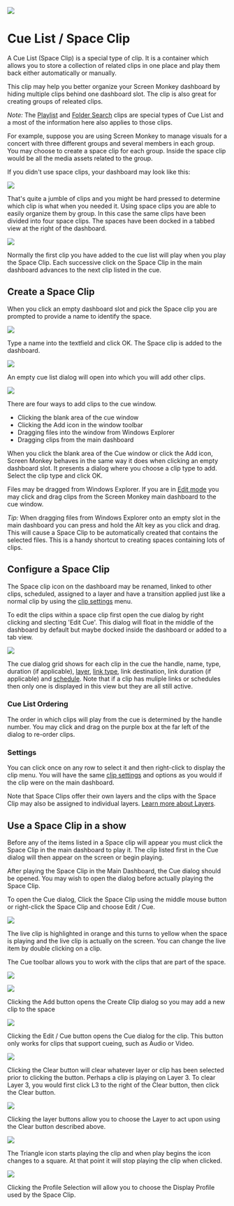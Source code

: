 ![](../../images/SpaceIcon.png) 
# Cue List / Space Clip

A Cue List (Space Clip) is a special type of clip. It is a container which allows you to store a collection of related clips in one place and play them back either automatically or manually. 

This clip may help you better organize your Screen Monkey dashboard by hiding multiple clips behind one dashboard slot. The clip is also great for creating groups of releated clips.

*Note:* The [Playlist](playlist.md) and [Folder Search](folderSearch.md) clips are special types of Cue List and a most of the information here also applies to those clips.

For example, suppose you are using Screen Monkey to manage visuals for a concert with three different groups and several members in each group. You may choose to create a space clip for each group. Inside the space clip would be all the media assets related to the group.

If you didn't use space clips, your dashboard may look like this:

![](../../images/dashboard-messy.png)

That's quite a jumble of clips and you might be hard pressed to determine which clip is what when you needed it. Using space clips you are able to easily organize them by group. In this case the same clips have been divided into four space clips. The spaces have been docked in a tabbed view at the right of the dashboard.

![](../../images/dashboard-with-spaces.png)

Normally the first clip you have added to the cue list will play when you play the Space Clip. Each successive click on the Space Clip in the main dashboard advances to the next clip listed in the cue.

## Create a Space Clip
When you click an empty dashboard slot and pick the Space clip you are prompted to provide a name to identify the space.

![](../../images/clip-space-new.png)

Type a name into the textfield and click OK. The Space clip is added to the dashboard.

![](../../images/dashboard-new-cue.png)

An empty cue list dialog will open into which you will add other clips.

![](../../images/clip-space-empty.png)

There are four ways to add clips to the cue window.

*   Clicking the blank area of the cue window
*   Clicking the Add icon in the window toolbar  
*   Dragging files into the window from Windows Explorer
*   Dragging clips from the main dashboard

When you click the blank area of the Cue window or click the Add icon, Screen Monkey behaves in the same way it does when clicking an empty dashboard slot. It presents a dialog where you choose a clip type to add. Select the clip type and click OK.

Files may be dragged from Windows Explorer. If you are in [Edit mode](../toolbar/edit.md) you may click and drag clips from the Screen Monkey main dashboard to the cue window.

*Tip:* When dragging files from Windows Explorer onto an empty slot in the main dashboard you can press and hold the Alt key as you click and drag. This will cause a Space Clip to be automatically created that contains the selected files. This is a handy shortcut to creating spaces containing lots of clips.

## Configure a Space Clip
The Space clip icon on the dashboard may be renamed, linked to other clips, scheduled, assigned to a layer and have a transition applied just like a normal clip by using the [clip settings](../clipSettings/clipSettings.md) menu.

To edit the clips within a space clip first open the cue dialog by right clicking and slecting 'Edit Cue'. This dialog will float in the middle of the dashboard by default but maybe docked inside the dashboard or added to a tab view.

![](../../images/clip-cue-example1.png)

The cue dialog grid shows for each clip in the cue the handle, name, type, duration (if applicable), [layer](../layers.md), [link type](../clipSettings/link.md), link destination, link duration (if applicable) and [schedule](../clipSettings/schedule.md). Note that if a clip has muliple links or schedules then only one is displayed in this view but they are all still active.

### Cue List Ordering
The order in which clips will play from the cue is determined by the handle number. You may click and drag on the purple box at the far left of the dialog to re-order clips. 

### Settings
You can click once on any row to select it and then right-click to display the clip menu. You will have the same [clip settings](../clipSettings/clipSettings.md) and options as you would if the clip were on the main dashboard.

Note that Space Clips offer their own layers and the clips with the Space Clip may also be assigned to individual layers. [Learn more about Layers](../layers.md).

## Use a Space Clip in a show
Before any of the items listed in a Space clip will appear you must click the Space Clip in the main dashboard to play it. The clip listed first in the Cue dialog will then appear on the screen or begin playing.

After playing the Space Clip in the Main Dashboard, the Cue dialog should be opened. You may wish to open the dialog before actually playing the Space Clip.

To open the Cue dialog, Click the Space Clip using the middle mouse button or right-click the Space Clip and choose Edit / Cue.

![](../../images/SpaceClipCueDialogPlaying.png)

The live clip is highlighted in orange and this turns to yellow when the space is playing and the live clip is actually on the screen. You can change the live item by double clicking on a clip.

The Cue toolbar allows you to work with the clips that are part of the space.

![](../../images/img_272.jpg)

![](../../images/AddButton.png)

Clicking the Add button opens the Create Clip dialog so you may add a new clip to the space

![](../../images/EditCue.png)

Clicking the Edit / Cue button opens the Cue dialog for the clip. This button only works for clips that support cueing, such as Audio or Video.

![](../../images/ClearButton.png)

Clicking the Clear button will clear whatever layer or clip has been selected prior to clicking the button. Perhaps a clip is playing on Layer 3. To clear Layer 3, you would first click L3 to the right of the Clear button, then click the Clear button.

![](../../images/LayerButtons.png)

Clicking the layer buttons allow you to choose the Layer to act upon using the Clear button described above.

![](../../images/PlayControls.png)

The Triangle icon starts playing the clip and when play begins the icon changes to a square. At that point it will stop playing the clip when clicked.

![](../../images/ProfileSelection.png)

Clicking the Profile Selection will allow you to choose the Display Profile used by the Space Clip.
